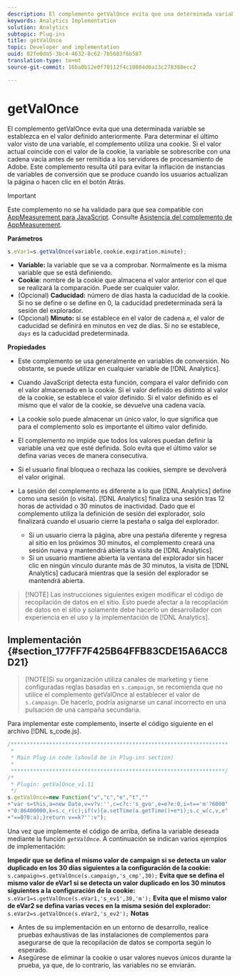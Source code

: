 ```yaml
---
description: El complemento getValOnce evita que una determinada variable se establezca en el valor definido anteriormente. Para determinar el último valor visto de una variable, el complemento utiliza una cookie. Si el valor actual coincide con el valor de la cookie, la variable se sobrescribe con una cadena vacía antes de ser remitida a los servidores de procesamiento de Adobe. Este complemento resulta útil para evitar la inflación de instancias de variables de conversión que se produce cuando los usuarios actualizan la página o hacen clic en el botón Atrás.
keywords: Analytics Implementation
solution: Analytics
subtopic: Plug-ins
title: getValOnce
topic: Developer and implementation
uuid: 82fe0da5-3bc4-4632-8c62-7b5683f6b587
translation-type: tm+mt
source-git-commit: 16ba0b12e0f70112f4c10804d0a13c278388ecc2

---
```



# getValOnce

El complemento getValOnce evita que una determinada variable se establezca en el valor definido anteriormente. Para determinar el último valor visto de una variable, el complemento utiliza una cookie. Si el valor actual coincide con el valor de la cookie, la variable se sobrescribe con una cadena vacía antes de ser remitida a los servidores de procesamiento de Adobe. Este complemento resulta útil para evitar la inflación de instancias de variables de conversión que se produce cuando los usuarios actualizan la página o hacen clic en el botón Atrás.

>[!IMPORTANT]
>
>Este complemento no se ha validado para que sea compatible con [AppMeasurement para JavaScript](/help/implement/js-implementation/c-appmeasurement-js/appmeasure-mjs.md). Consulte [Asistencia del complemento de AppMeasurement](/help/implement/js-implementation/c-appmeasurement-js/plugins-support.md).

**Parámetros**

```js
s.eVar1=s.getValOnce(variable,cookie,expiration,minute);
```

* **Variable:** la variable que se va a comprobar. Normalmente es la misma variable que se está definiendo.
* **Cookie**: nombre de la cookie que almacena el valor anterior con el que se realizará la comparación. Puede ser cualquier valor.
* (Opcional) **Caducidad:** número de días hasta la caducidad de la cookie. Si no se define o se define en 0, la caducidad predeterminada será la sesión del explorador.
* (Opcional) **Minuto:** si se establece en el valor de cadena *`m`*, el valor de caducidad se definirá en minutos en vez de días. Si no se establece, *`days`* es la caducidad predeterminada.

**Propiedades**

* Este complemento se usa generalmente en variables de conversión. No obstante, se puede utilizar en cualquier variable de [!DNL Analytics].
* Cuando JavaScript detecta esta función, compara el valor definido con el valor almacenado en la cookie. Si el valor definido es distinto al valor de la cookie, se establece el valor definido. Si el valor definido es el mismo que el valor de la cookie, se devuelve una cadena vacía.
* La cookie solo puede almacenar un único valor, lo que significa que para el complemento solo es importante el último valor definido.
* El complemento no impide que todos los valores puedan definir la variable una vez que esté definida. Solo evita que el último valor se defina varias veces de manera consecutiva.
* Si el usuario final bloquea o rechaza las cookies, siempre se devolverá el valor original.
* La sesión del complemento es diferente a lo que [!DNL Analytics] define como una sesión (o visita). [!DNL Analytics] finaliza una sesión tras 12 horas de actividad o 30 minutos de inactividad. Dado que el complemento utiliza la definición de sesión del explorador, solo finalizará cuando el usuario cierre la pestaña o salga del explorador.

   * Si un usuario cierra la página, abre una pestaña diferente y regresa al sitio en los próximos 30 minutos, el complemento creará una sesión nueva y mantendrá abierta la visita de [!DNL Analytics].
   * Si un usuario mantiene abierta la ventana del explorador sin hacer clic en ningún vínculo durante más de 30 minutos, la visita de [!DNL Analytics] caducará mientras que la sesión del explorador se mantendrá abierta.

> [!NOTE] Las instrucciones siguientes exigen modificar el código de recopilación de datos en el sitio. Esto puede afectar a la recopilación de datos en el sitio y solamente debe hacerlo un desarrollador con experiencia en el uso y la implementación de [!DNL Analytics].

## Implementación {#section_177FF7F425B64FFB83CDE15A6ACC8D21}

> [!NOTE]Si su organización utiliza canales de marketing y tiene configuradas reglas basadas en `s.campaign`, se recomienda que no utilice el complemento getValOnce al establecer el valor de `s.campaign`. De hacerlo, podría asignarse un canal incorrecto en una pulsación de una campaña secundaria.

Para implementar este complemento, inserte el código siguiente en el archivo [!DNL s_code.js].

```js
/******************************************************************** 
 * 
 * Main Plug-in code (should be in Plug-ins section) 
 * 
 *******************************************************************/ 
/* 
 * Plugin: getValOnce_v1.11 
 */ 
s.getValOnce=new Function("v","c","e","t","" 
+"var s=this,a=new Date,v=v?v:'',c=c?c:'s_gvo',e=e?e:0,i=t=='m'?6000" 
+"0:86400000,k=s.c_r(c);if(v){a.setTime(a.getTime()+e*i);s.c_w(c,v,e" 
+"==0?0:a);}return v==k?'':v");
```

Una vez que implemente el código de arriba, defina la variable deseada mediante la función *`getValOnce`*. A continuación se indican varios ejemplos de implementación:

**Impedir que se defina el mismo valor de campaign si se detecta un valor duplicado en los 30 días siguientes a la configuración de la cookie:** `s.campaign=s.getValOnce(s.campaign,'s_cmp',30);`  **Evita que se defina el mismo valor de eVar1 si se detecta un valor duplicado en los 30 minutos siguientes a la configuración de la cookie:**
`s.eVar1=s.getValOnce(s.eVar1,'s_ev1',30,'m');`  **Evita que el mismo valor de eVar2 se defina varias veces en la misma sesión del explorador:**
`s.eVar2=s.getValOnce(s.eVar2,'s_ev2');`  **Notas**

* Antes de su implementación en un entorno de desarrollo, realice pruebas exhaustivas de las instalaciones de complementos para asegurarse de que la recopilación de datos se comporta según lo esperado.
* Asegúrese de eliminar la cookie o usar valores nuevos únicos durante la prueba, ya que, de lo contrario, las variables no se enviarán.

